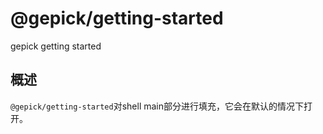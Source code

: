 # @gepick/getting-started

gepick getting started

## 概述

`@gepick/getting-started`对shell main部分进行填充，它会在默认的情况下打开。
